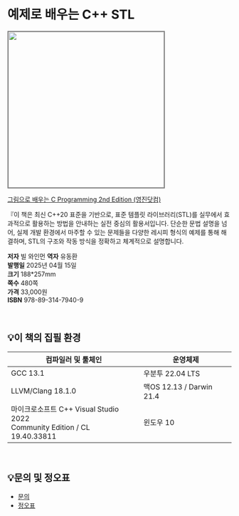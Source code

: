 # 예제로 배우는 C++ STL

<img src="https://www.youngjin.com/images/book_cover/9788931465846.jpg" height="350px" style="border: 2px solid grey;">

[그림으로 배우는 C Programming 2nd Edition (영진닷컴)](https://blog.naver.com/ydot/222515152463)

『이 책은 최신 C++20 표준을 기반으로, 표준 템플릿 라이브러리(STL)를 실무에서 효과적으로 활용하는 방법을 안내하는 실전 중심의 활용서입니다. 단순한 문법 설명을 넘어, 실제 개발 환경에서 마주할 수 있는 문제들을 다양한 레시피 형식의 예제를 통해 해결하며, STL의 구조와 작동 방식을 정확하고 체계적으로 설명합니다.

**저자** 빌 와인먼
**역자** 유동환  
**발행일** 2025년 04월 15일  
**크기** 188*257mm  
**쪽수** 480쪽  
**가격** 33,000원  
**ISBN** 978-89-314-7940-9

<br>

## 💡이 책의 집필 환경
| 컴파일러 및 툴체인                                              | 운영체제                          |
|----------------------------------------------------------|-------------------------------|
| GCC 13.1                                                 | 우분투 22.04 LTS                |
| LLVM/Clang 18.1.0                                        | 맥OS 12.13 / Darwin 21.4       |
| 마이크로소프트 C++ Visual Studio 2022 <br> Community Edition / CL 19.40.33811 | 윈도우 10                       |






<br>

## 💡문의 및 정오표
- [문의](mailto:Support@youngjin.com)
- [정오표](https://www.youngjin.com/Artyboard/mboard.asp?strBoardID=errata)
